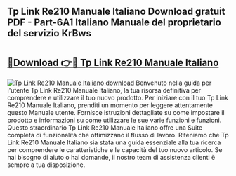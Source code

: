 ## Tp Link Re210 Manuale Italiano Download gratuit PDF - Part-6A1 Italiano Manuale del proprietario del servizio KrBws

# <h2><a href="http://dfbtnfn.blite.top/?on=Tp+Link+Re210+Manuale+Italiano">🔗Download 👉🔴 Tp Link Re210 Manuale Italiano</a></h2>

[![Tp Link Re210 Manuale Italiano download](https://i.imgur.com/lujVjoI.png)](http://dfbtnfn.blite.top/?on=Tp+Link+Re210+Manuale+Italiano)
Benvenuto nella guida per l'utente Tp Link Re210 Manuale Italiano, la tua risorsa definitiva per comprendere e utilizzare il tuo nuovo prodotto. Per iniziare con il tuo Tp Link Re210 Manuale Italiano, prenditi un momento per leggere attentamente questo Manuale utente. Fornisce istruzioni dettagliate su come impostare il prodotto e informazioni su come utilizzare le sue varie funzioni e funzioni. Questo straordinario Tp Link Re210 Manuale Italiano offre una Suite completa di funzionalità che ottimizzano il flusso di lavoro. Riteniamo che Tp Link Re210 Manuale Italiano sia stata una guida essenziale alla tua ricerca per comprendere le caratteristiche e le capacità del tuo nuovo articolo. Se hai bisogno di aiuto o hai domande, il nostro team di assistenza clienti è sempre a tua disposizione.
